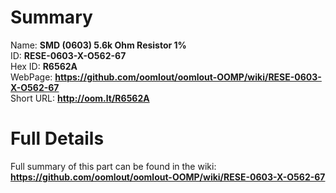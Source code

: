 
Summary
=================
  
Name: __SMD (0603) 5.6k Ohm Resistor 1%__    
ID: __RESE-0603-X-O562-67__   
Hex ID: __R6562A__   
WebPage: __https://github.com/oomlout/oomlout-OOMP/wiki/RESE-0603-X-O562-67__   
Short URL: __http://oom.lt/R6562A__   

Full Details
==========================
Full summary of this part can be found in the wiki:   
__https://github.com/oomlout/oomlout-OOMP/wiki/RESE-0603-X-O562-67__    


